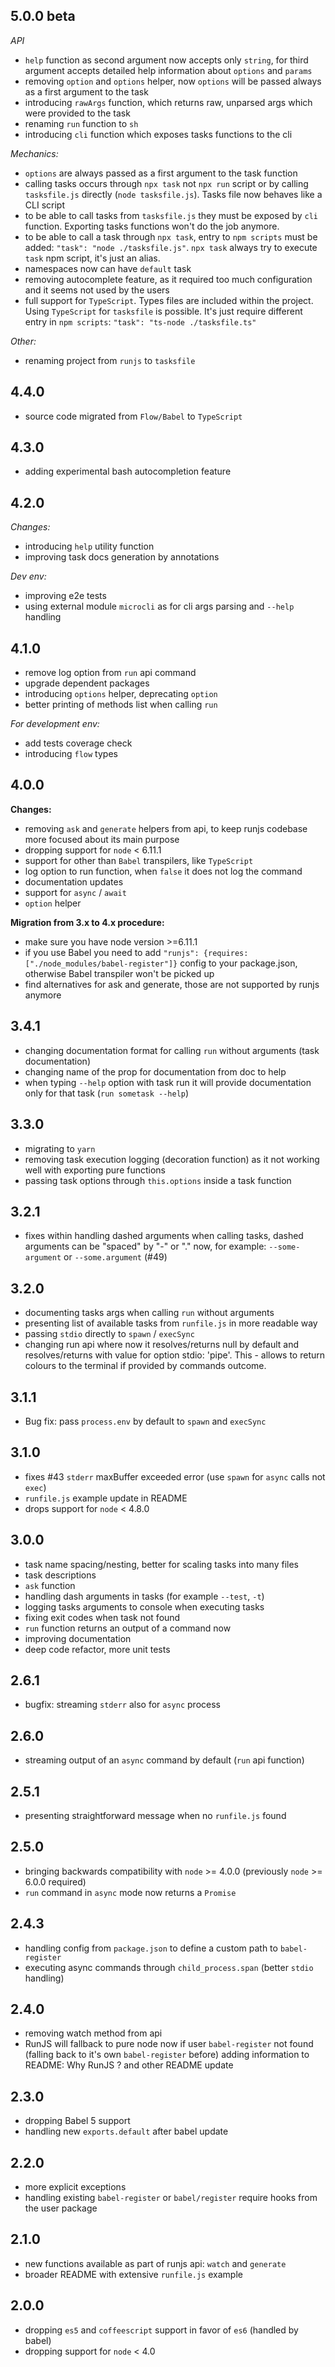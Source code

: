 ## 5.0.0 beta

*API*

- `help` function as second argument now accepts only `string`, for third argument
accepts detailed help information about `options` and `params`
- removing `option` and `options` helper, now `options` will be passed always as a first
argument to the task
- introducing `rawArgs` function, which returns raw, unparsed args which were provided
to the task
- renaming `run` function to `sh`
- introducing `cli` function which exposes tasks functions to the cli


*Mechanics:*

- `options` are always passed as a first argument to the task function
- calling tasks occurs through `npx task` not `npx run` script or by calling
`tasksfile.js` directly (`node tasksfile.js`). Tasks file now behaves like a
CLI script
- to be able to call tasks from `tasksfile.js` they must be exposed by `cli`
function. Exporting tasks functions won't do the job anymore.
- to be able to call a task through `npx task`, entry to `npm scripts` must be added:
`"task": "node ./tasksfile.js"`. `npx task` always try to execute `task` npm script,
it's just an alias.
- namespaces now can have `default` task
- removing autocomplete feature, as it required too much configuration and it
seems not used by the users
- full support for `TypeScript`. Types files are included within the project. Using
`TypeScript` for `tasksfile` is possible. It's just require different entry in `npm scripts`:
`"task": "ts-node ./tasksfile.ts"`


*Other:*

- renaming project from `runjs` to `tasksfile`


## 4.4.0

- source code migrated from `Flow/Babel` to `TypeScript`

## 4.3.0

- adding experimental bash autocompletion feature

## 4.2.0

*Changes:*

- introducing `help` utility function
- improving task docs generation by annotations

*Dev env:*

- improving e2e tests
- using external module `microcli` as for cli args parsing and `--help` handling

## 4.1.0

- remove log option from `run` api command
- upgrade dependent packages
- introducing `options` helper, deprecating `option`
- better printing of methods list when calling `run`

*For development env:*

- add tests coverage check
- introducing `flow` types

## 4.0.0

**Changes:**

- removing `ask` and `generate` helpers from api, to keep runjs codebase more focused about its main purpose
- dropping support for `node` < 6.11.1
- support for other than `Babel` transpilers, like `TypeScript`
- log option to run function, when `false` it does not log the command
- documentation updates
- support for `async` / `await`
- `option` helper

**Migration from 3.x to 4.x procedure:**

- make sure you have node version >=6.11.1
- if you use Babel you need to add `"runjs": {requires: ["./node_modules/babel-register"]}` config to your package.json, otherwise Babel transpiler won't be picked up
- find alternatives for ask and generate, those are not supported by runjs anymore

## 3.4.1

- changing documentation format for calling `run` without arguments (task documentation)
- changing name of the prop for documentation from doc to help
- when typing `--help` option with task run it will provide documentation only for that task (`run sometask --help`)

## 3.3.0

- migrating to `yarn`
- removing task execution logging (decoration function) as it not working well with exporting pure functions
- passing task options through `this.options` inside a task function

## 3.2.1

- fixes within handling dashed arguments when calling tasks, dashed arguments can be "spaced" by "-" or "." now, for example: `--some-argument` or `--some.argument` (#49)

## 3.2.0

- documenting tasks args when calling `run` without arguments
- presenting list of available tasks from `runfile.js` in more readable way
- passing `stdio` directly to `spawn` / `execSync`
- changing run api where now it resolves/returns null by default and resolves/returns with value for option stdio: 'pipe'. This - allows to return colours to the terminal if provided by commands outcome.

## 3.1.1

- Bug fix: pass `process.env` by default to `spawn` and `execSync`

## 3.1.0

- fixes #43 `stderr` maxBuffer exceeded error (use `spawn` for `async` calls not `exec`)
- `runfile.js` example update in README
- drops support for `node` < 4.8.0

## 3.0.0

- task name spacing/nesting, better for scaling tasks into many files
- task descriptions
- `ask` function
- handling dash arguments in tasks (for example `--test`, `-t`)
- logging tasks arguments to console when executing tasks
- fixing exit codes when task not found
- `run` function returns an output of a command now
- improving documentation
- deep code refactor, more unit tests

## 2.6.1

- bugfix: streaming `stderr` also for `async` process

## 2.6.0

- streaming output of an `async` command by default (`run` api function)

## 2.5.1

- presenting straightforward message when no `runfile.js` found

## 2.5.0

- bringing backwards compatibility with `node` >= 4.0.0 (previously `node` >= 6.0.0 required)
- `run` command in `async` mode now returns a `Promise`

## 2.4.3

- handling config from `package.json` to define a custom path to `babel-register`
- executing async commands through `child_process.span` (better `stdio` handling)

## 2.4.0

- removing watch method from api
- RunJS will fallback to pure node now if user `babel-register` not found (falling back to it's own `babel-register` before)
adding information to README: Why RunJS ? and other README update

## 2.3.0

- dropping Babel 5 support
- handling new `exports.default` after babel update

## 2.2.0

- more explicit exceptions
- handling existing `babel-register` or `babel/register` require hooks from the user package

## 2.1.0

- new functions available as part of runjs api: `watch` and `generate`
- broader README with extensive `runfile.js` example

## 2.0.0

- dropping `es5` and `coffeescript` support in favor of `es6` (handled by babel)
- dropping support for `node` < 4.0
